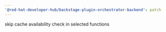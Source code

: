```yaml
---
'@red-hat-developer-hub/backstage-plugin-orchestrator-backend': patch
---
```


skip cache availability check in selected functions
